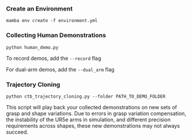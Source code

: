 ### Create an Environment

`mamba env create -f environment.yml`

### Collecting Human Demonstrations

`python human_demo.py`

To record demos, add the `--record` flag

For dual-arm demos, add the `--dual_arm` flag

### Trajectory Cloning

`python ctb_trajectory_cloning.py --folder PATH_TO_DEMO_FOLDER`

This script will play back your collected demonstrations on new sets of grasp and shape variations. Due to errors in grasp variation compensation, the instability of the UR5e arms in simulation, and different precision requirements across shapes, these new demonstrations may not always succeed. 
